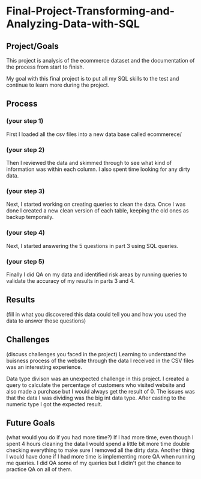 # Final-Project-Transforming-and-Analyzing-Data-with-SQL

## Project/Goals
This project is analysis of the ecommerce dataset and the documentation of the process from start to finish.

My goal with this final project is to put all my SQL skills to the test and continue to learn more during the project.

## Process
### (your step 1)
First I loaded all the csv files into a new data base called ecommerece/
### (your step 2)
Then I reviewed the data and skimmed through to see what kind of information was within each column. I also spent time looking for any dirty data.
### (your step 3)
Next, I started working on creating queries to clean the data. Once I was done I created a new clean version of each table, keeping the old ones as backup temporaily.
### (your step 4)
Next, I started answering the 5 questions in part 3 using SQL queries.
### (your step 5)
Finally I did QA on my data and identified risk areas by running queries to validate the accuracy of my results in parts 3 and 4.
## Results
(fill in what you discovered this data could tell you and how you used the data to answer those questions)

## Challenges 
(discuss challenges you faced in the project)
Learning to understand the buisness process of the website through the data I received in the CSV files was an interesting experience.

Data type divison was an unexpected challenge in this project. I created a query to calculate the percentage of customers who visited website and also made a purchase but I would always get the result of 0. The issues was that the data I was dividing was the big int data type. After casting to the numeric type I got the expected result.
## Future Goals
(what would you do if you had more time?)
If I  had more time, even though I spent 4 hours cleaning the data I would spend a little bit more time double checking everything to make sure I removed all the dirty data.
Another thing I would have done if I had more time is implementing more QA when running me queries. I did QA some of my queries but I didin't get the chance to practice QA on all of them.
